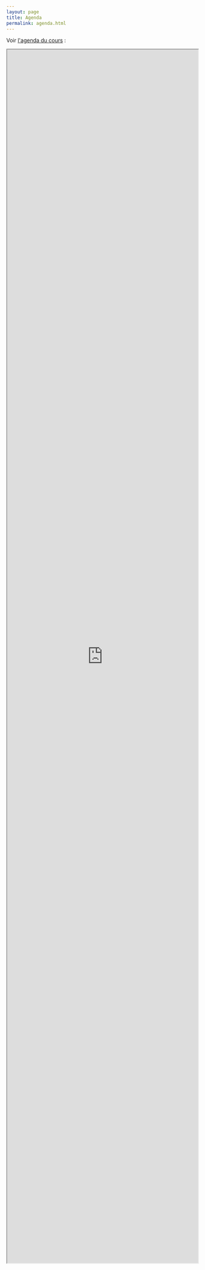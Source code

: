 ```yaml
---
layout: page
title: Agenda
permalink: agenda.html
---
```


Voir [l'agenda du cours](https://docs.google.com/spreadsheets/d/e/2PACX-1vSX9iRUnoYE5jYBpjLW4oQ4Pl5spj6XOQR-GRmj3zMFpMd9-k8U22jnFH5M0-dCJynEpPaX9Q5m-8BR/pubhtml)  :

<iframe src="https://docs.google.com/spreadsheets/d/e/2PACX-1vSX9iRUnoYE5jYBpjLW4oQ4Pl5spj6XOQR-GRmj3zMFpMd9-k8U22jnFH5M0-dCJynEpPaX9Q5m-8BR/pubhtml?gid=139958268&amp;single=true&amp;widget=true&amp;headers=false" style="width:100%; height: 80vh;"></iframe>
